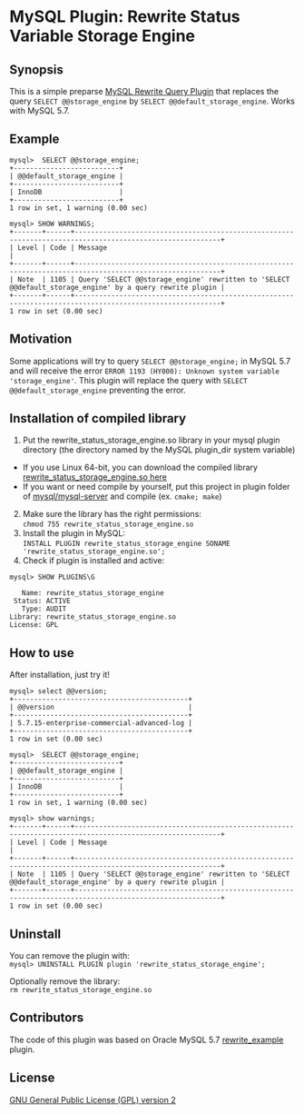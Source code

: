 
MySQL Plugin: Rewrite Status Variable Storage Engine
====================================================

## Synopsis

This is a simple preparse [MySQL Rewrite Query Plugin](https://dev.mysql.com/doc/refman/5.7/en/plugin-types.html#query-rewrite-plugin-type) that replaces the query ```SELECT @@storage_engine``` by ```SELECT @@default_storage_engine```. Works with MySQL 5.7.

## Example

```
mysql>  SELECT @@storage_engine;
+--------------------------+
| @@default_storage_engine |
+--------------------------+
| InnoDB                   |
+--------------------------+
1 row in set, 1 warning (0.00 sec)

mysql> SHOW WARNINGS;
+-------+------+----------------------------------------------------------------------------------------------------------+
| Level | Code | Message                                                                                                  |
+-------+------+----------------------------------------------------------------------------------------------------------+
| Note  | 1105 | Query 'SELECT @@storage_engine' rewritten to 'SELECT @@default_storage_engine' by a query rewrite plugin |
+-------+------+----------------------------------------------------------------------------------------------------------+
1 row in set (0.00 sec)
```

## Motivation

Some applications will try to query ```SELECT @@storage_engine;``` in MySQL 5.7 and will receive the error ```ERROR 1193 (HY000): Unknown system variable 'storage_engine'```. This plugin will replace the query with ```SELECT @@default_storage_engine``` preventing the error.

## Installation of compiled library

1. Put the rewrite_status_storage_engine.so library in your mysql plugin directory (the directory named by the MySQL plugin_dir system variable)
  * If you use Linux 64-bit, you can download the compiled library [rewrite_status_storage_engine.so here](https://github.com/alastori/mysql-plugin-rewrite-status-storage-engine/raw/master/rewrite_status_storage_engine.so)
  * If you want or need compile by yourself, put this project in plugin folder of [mysql/mysql-server](https://dev.mysql.com/doc/mysql-sourcebuild-excerpt/5.7/en/installing-development-tree.html) and compile (ex. ```cmake; make```)
2. Make sure the library has the right permissions:  
  ```chmod 755 rewrite_status_storage_engine.so```
3. Install the plugin in MySQL:  
  ```INSTALL PLUGIN rewrite_status_storage_engine SONAME 'rewrite_status_storage_engine.so';```
4. Check if plugin is installed and active:  
  ```
  mysql> SHOW PLUGINS\G  

     Name: rewrite_status_storage_engine
   Status: ACTIVE
     Type: AUDIT
  Library: rewrite_status_storage_engine.so
  License: GPL  
  ```

## How to use

After installation, just try it!
```
mysql> select @@version;
+-------------------------------------------+
| @@version                                 |
+-------------------------------------------+
| 5.7.15-enterprise-commercial-advanced-log |
+-------------------------------------------+
1 row in set (0.00 sec)

mysql>  SELECT @@storage_engine;
+--------------------------+
| @@default_storage_engine |
+--------------------------+
| InnoDB                   |
+--------------------------+
1 row in set, 1 warning (0.00 sec)

mysql> show warnings;
+-------+------+----------------------------------------------------------------------------------------------------------+
| Level | Code | Message                                                                                                  |
+-------+------+----------------------------------------------------------------------------------------------------------+
| Note  | 1105 | Query 'SELECT @@storage_engine' rewritten to 'SELECT @@default_storage_engine' by a query rewrite plugin |
+-------+------+----------------------------------------------------------------------------------------------------------+
1 row in set (0.00 sec)
```

## Uninstall

You can remove the plugin with:  
```mysql> UNINSTALL PLUGIN plugin 'rewrite_status_storage_engine';```

Optionally remove the library:  
```rm rewrite_status_storage_engine.so```

## Contributors

The code of this plugin was based on Oracle MySQL 5.7 [rewrite_example](https://github.com/mysql/mysql-server/tree/5.7/plugin/rewrite_example) plugin.

## License

[GNU General Public License (GPL) version 2](https://www.gnu.org/licenses/old-licenses/gpl-2.0.en.html)
